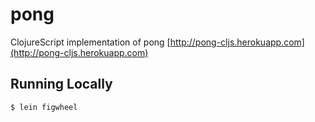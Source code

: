 # pong

ClojureScript implementation of pong [http://pong-cljs.herokuapp.com](http://pong-cljs.herokuapp.com)

## Running Locally

`
$ lein figwheel
`
